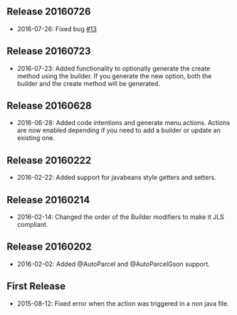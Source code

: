 Release 20160726
-------
* 2016-07-26: Fixed bug [#13](https://github.com/afcastano/AutoValuePlugin/issues/13)

Release 20160723
-------
* 2016-07-23: Added functionality to optionally generate the create method using the builder. If you generate the new option, both the builder and the create method will be generated.

Release 20160628
-------
* 2016-06-28: Added code intentions and generate menu actions. Actions are now enabled depending if you need to add a builder or update an existing one.

Release 20160222
--------
* 2016-02-22: Added support for javabeans style getters and setters.

Release 20160214
--------
* 2016-02-14: Changed the order of the Builder modifiers to make it JLS compliant.

Release 20160202
--------
* 2016-02-02: Added @AutoParcel and @AutoParcelGson support.

First Release
--------
* 2015-08-12: Fixed error when the action was triggered in a non java file.
